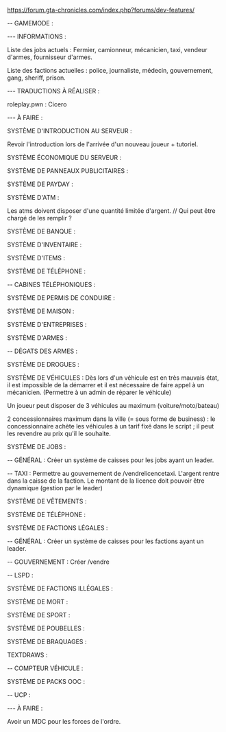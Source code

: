 
https://forum.gta-chronicles.com/index.php?forums/dev-features/

-- GAMEMODE :

--- INFORMATIONS :

Liste des jobs actuels : Fermier, camionneur, mécanicien, taxi, vendeur d'armes, fournisseur d'armes.

Liste des factions actuelles : police, journaliste, médecin, gouvernement, gang, sheriff, prison.

--- TRADUCTIONS À RÉALISER :

roleplay.pwn : Cicero

--- À FAIRE : 

SYSTÈME D'INTRODUCTION AU SERVEUR :

Revoir l'introduction lors de l'arrivée d'un nouveau joueur + tutoriel.

SYSTÈME ÉCONOMIQUE DU SERVEUR :

SYSTÈME DE PANNEAUX PUBLICITAIRES :

SYSTÈME DE PAYDAY :

SYSTÈME D'ATM :

Les atms doivent disposer d'une quantité limitée d'argent. // Qui peut être chargé de les remplir ?

SYSTÈME DE BANQUE :

SYSTÈME D'INVENTAIRE :

SYSTÈME D'ITEMS :

SYSTÈME DE TÉLÉPHONE :

-- CABINES TÉLÉPHONIQUES :

SYSTÈME DE PERMIS DE CONDUIRE :

SYSTÈME DE MAISON :

SYSTÈME D'ENTREPRISES :

SYSTÈME D'ARMES :

-- DÉGATS DES ARMES :

SYSTÈME DE DROGUES :

SYSTÈME DE VÉHICULES :
Dès lors d'un véhicule est en très mauvais état, il est impossible de la démarrer et il est nécessaire de faire appel à un mécanicien. (Permettre à un admin de réparer le véhicule)

Un joueur peut disposer de 3 véhicules au maximum (voiture/moto/bateau)

2 concessionnaires maximum dans la ville (= sous forme de business) : le concessionnaire achète les véhicules à un tarif fixé dans le script ; il peut les revendre au prix qu'il le souhaite.

SYSTÈME DE JOBS :

-- GÉNÉRAL : Créer un système de caisses pour les jobs ayant un leader.

-- TAXI : Permettre au gouvernement de /vendrelicencetaxi. L'argent rentre dans la caisse de la faction. Le montant de la licence doit pouvoir être dynamique (gestion par le leader)

SYSTÈME DE VÊTEMENTS :

SYSTÈME DE TÉLÉPHONE :

SYSTÈME DE FACTIONS LÉGALES :

-- GÉNÉRAL : Créer un système de caisses pour les factions ayant un leader.

-- GOUVERNEMENT : Créer /vendre

-- LSPD : 

SYSTÈME DE FACTIONS ILLÉGALES :

SYSTÈME DE MORT :

SYSTÈME DE SPORT :

SYSTÈME DE POUBELLES :

SYSTÈME DE BRAQUAGES :

TEXTDRAWS :

-- COMPTEUR VÉHICULE :

SYSTÈME DE PACKS OOC :

-- UCP :

--- À FAIRE :

Avoir un MDC pour les forces de l'ordre.
